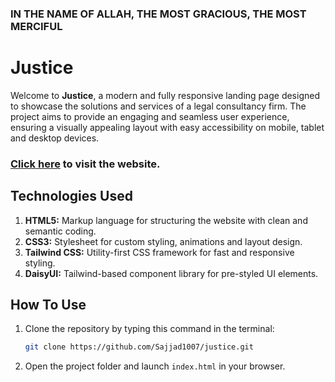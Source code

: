 ### IN THE NAME OF ALLAH, THE MOST GRACIOUS, THE MOST MERCIFUL

# Justice

Welcome to **Justice**, a modern and fully responsive landing page designed to showcase the solutions and services of a legal consultancy firm. The project aims to provide an engaging and seamless user experience, ensuring a visually appealing layout with easy accessibility on mobile, tablet and desktop devices.

### [Click here](https://justice-sajjadur-rahman.netlify.app/) to visit the website.

## Technologies Used

1. **HTML5:** Markup language for structuring the website with clean and semantic coding.
2. **CSS3:** Stylesheet for custom styling, animations and layout design.
3. **Tailwind CSS:** Utility-first CSS framework for fast and responsive styling.
4. **DaisyUI:** Tailwind-based component library for pre-styled UI elements.

## How To Use

1. Clone the repository by typing this command in the terminal:
   ```bash
   git clone https://github.com/Sajjad1007/justice.git
   ```
2. Open the project folder and launch `index.html` in your browser.
